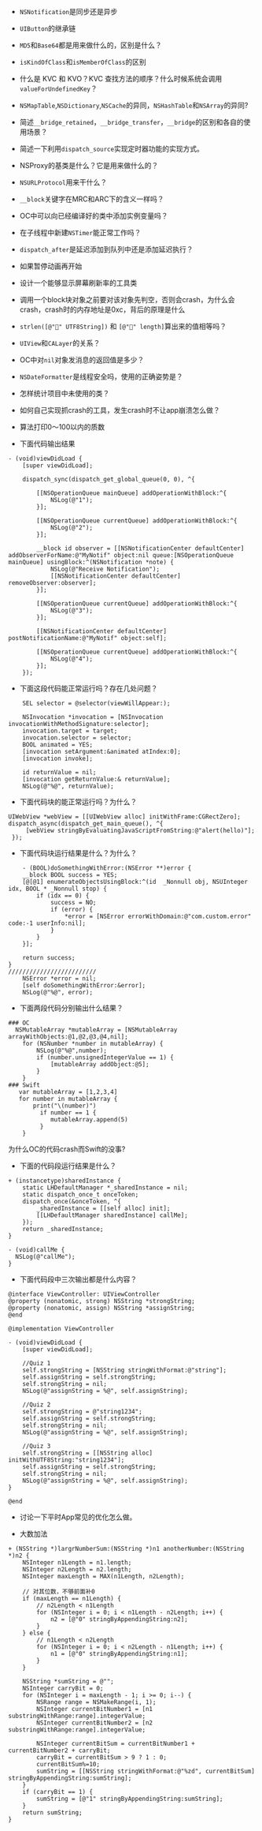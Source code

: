 
* `NSNotification`是同步还是异步

* `UIButton`的继承链

* `MD5`和`Base64`都是用来做什么的，区别是什么？

* `isKindOfClass`和`isMemberOfClass`的区别

* 什么是 KVC 和 KVO？KVC 查找方法的顺序？什么时候系统会调用 `valueForUndefinedKey`？

* `NSMapTable`,`NSDictionary`,`NSCache`的异同，`NSHashTable`和`NSArray`的异同?

* 简述`__bridge_retained`，`__bridge_transfer`，`__bridge`的区别和各自的使用场景？

* 简述一下利用`dispatch_source`实现定时器功能的实现方式。

* NSProxy的基类是什么？它是用来做什么的？

* `NSURLProtocol`用来干什么？

* `__block`关键字在MRC和ARC下的含义一样吗？
* OC中可以向已经编译好的类中添加实例变量吗？
* 在子线程中新建`NSTimer`能正常工作吗？
* `dispatch_after`是延迟添加到队列中还是添加延迟执行？
* 如果暂停动画再开始

* 设计一个能够显示屏幕刷新率的工具类

* 调用一个block块对象之前要对该对象先判空，否则会crash，为什么会crash，crash时的内存地址是0xc，背后的原理是什么

* `strlen([@"💩" UTF8String])` 和 `[@"💩" length]`算出来的值相等吗？

* `UIView`和`CALayer`的关系？
* OC中对`nil`对象发消息的返回值是多少？ 
* `NSDateFormatter`是线程安全吗，使用的正确姿势是？
* 怎样统计项目中未使用的类？
* 如何自己实现抓crash的工具，发生crash时不让app崩溃怎么做？
* 算法打印0～100以内的质数


* 下面代码输出结果

``` objc
- (void)viewDidLoad {
    [super viewDidLoad];

    dispatch_sync(dispatch_get_global_queue(0, 0), ^{
        
        [[NSOperationQueue mainQueue] addOperationWithBlock:^{
            NSLog(@"1");
        }];
        
        [[NSOperationQueue currentQueue] addOperationWithBlock:^{
            NSLog(@"2");
        }];
        
        __block id observer = [[NSNotificationCenter defaultCenter] addObserverForName:@"MyNotif" object:nil queue:[NSOperationQueue mainQueue] usingBlock:^(NSNotification *note) {
            NSLog(@"Receive Notification");
            [[NSNotificationCenter defaultCenter] removeObserver:observer];
        }];
        
        [[NSOperationQueue currentQueue] addOperationWithBlock:^{
            NSLog(@"3");
        }];
        
        [[NSNotificationCenter defaultCenter] postNotificationName:@"MyNotif" object:self];
        
        [[NSOperationQueue currentQueue] addOperationWithBlock:^{
            NSLog(@"4");
        }];
    });

```
* 下面这段代码能正常运行吗？存在几处问题？

``` objc
	SEL selector = @selector(viewWillAppear:);

	NSInvocation *invocation = [NSInvocation 	invocationWithMethodSignature:selector];
	invocation.target = target;
	invocation.selector = selector;
	BOOL animated = YES;
	[invocation setArgument:&animated atIndex:0];
	[invocation invoke];

	id returnValue = nil;
	[invocation getReturnValue:& returnValue];
	NSLog(@"%@", returnValue);
```

* 下面代码块的能正常运行吗？为什么？

``` objc
UIWebView *webView = [[UIWebView alloc] initWithFrame:CGRectZero];
dispatch_async(dispatch_get_main_queue(), ^{
     [webView stringByEvaluatingJavaScriptFromString:@"alert(hello)"];
 });
```

* 下面代码块运行结果是什么？为什么？

``` objc
	- (BOOL)doSomethingWithError:(NSError **)error {
    __block BOOL success = YES;
    [@[@1] enumerateObjectsUsingBlock:^(id  _Nonnull obj, NSUInteger idx, BOOL * _Nonnull stop) {
        if (idx == 0) {
            success = NO;
            if (error) {
                *error = [NSError errorWithDomain:@"com.custom.error" code:-1 userInfo:nil];
            }
        }
    }];
    
    return success;
}
/////////////////////////
    NSError *error = nil;
    [self doSomethingWithError:&error];
    NSLog(@"%@", error);
```

* 下面两段代码分别输出什么结果？
	
``` objc
### OC
  NSMutableArray *mutableArray = [NSMutableArray arrayWithObjects:@1,@2,@3,@4,nil];
    for (NSNumber *number in mutableArray) {
        NSLog(@"%@",number);
        if (number.unsignedIntegerValue == 1) {
            [mutableArray addObject:@5];
        }
    }
### Swift
   var mutableArray = [1,2,3,4]
   for number in mutableArray {
       print("\(number)")
         if number == 1 {
            mutableArray.append(5)
         }
    }
```
为什么OC的代码crash而Swift的没事?

* 下面的代码段运行结果是什么？

``` objc
+ (instancetype)sharedInstance {
    static LHDefaultManager *_sharedInstance = nil;
    static dispatch_once_t onceToken;
    dispatch_once(&onceToken, ^{
        _sharedInstance = [[self alloc] init];
        [[LHDefaultManager sharedInstance] callMe];
    });
    return _sharedInstance;
}

- (void)callMe {
  NSLog(@"callMe");
}
```
* 下面代码段中三次输出都是什么内容？

``` objc
@interface ViewController: UIViewController
@property (nonatomic, strong) NSString *strongString;
@property (nonatomic, assign) NSString *assignString;
@end

@implementation ViewController

- (void)viewDidLoad {
    [super viewDidLoad];

    //Quiz 1
    self.strongString = [NSString stringWithFormat:@"string"];
    self.assignString = self.strongString;
    self.strongString = nil;
    NSLog(@"assignString = %@", self.assignString);
    
    //Quiz 2
    self.strongString = @"string1234";
    self.assignString = self.strongString;
    self.strongString = nil;
    NSLog(@"assignString = %@", self.assignString);
    
    //Quiz 3
    self.strongString = [[NSString alloc] initWithUTF8String:"string1234"];
    self.assignString = self.strongString;
    self.strongString = nil;
    NSLog(@"assignString = %@", self.assignString);
}

@end
```

* 讨论一下平时App常见的优化怎么做。

* 大数加法

```
+ (NSString *)largrNumberSum:(NSString *)n1 anotherNumber:(NSString *)n2 {
    NSInteger n1Length = n1.length;
    NSInteger n2Length = n2.length;
    NSInteger maxLength = MAX(n1Length, n2Length);
    
    // 对其位数，不够前面补0
    if (maxLength == n1Length) {
        // n2Length < n1Length
        for (NSInteger i = 0; i < n1Length - n2Length; i++) {
            n2 = [@"0" stringByAppendingString:n2];
        }
    } else {
        // n1Length < n2Length
        for (NSInteger i = 0; i < n2Length - n1Length; i++) {
            n1 = [@"0" stringByAppendingString:n1];
        }
    }
    
    NSString *sumString = @"";
    NSInteger carryBit = 0;
    for (NSInteger i = maxLength - 1; i >= 0; i--) {
        NSRange range = NSMakeRange(i, 1);
        NSInteger currentBitNumber1 = [n1 substringWithRange:range].integerValue;
        NSInteger currentBitNumber2 = [n2 substringWithRange:range].integerValue;
        
        NSInteger currentBitSum = currentBitNumber1 + currentBitNumber2 + carryBit;
        carryBit = currentBitSum > 9 ? 1 : 0;
        currentBitSum%=10;
        sumString = [[NSString stringWithFormat:@"%zd", currentBitSum] stringByAppendingString:sumString];
    }
    if (carryBit == 1) {
        sumString = [@"1" stringByAppendingString:sumString];
    }
    return sumString;
}
```
